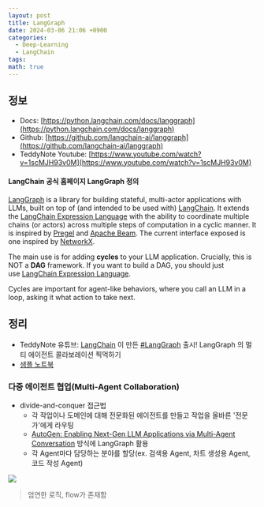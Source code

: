 ```yaml
---
layout: post
title: LangGraph
date: 2024-03-06 21:06 +0900
categories:
  - Deep-Learning
  - LangChain
tags: 
math: true
---
```


## 정보

- Docs: [https://python.langchain.com/docs/langgraph](https://python.langchain.com/docs/langgraph)
- Github: [https://github.com/langchain-ai/langgraph](https://github.com/langchain-ai/langgraph)
- TeddyNote Youtube: [https://www.youtube.com/watch?v=1scMJH93v0M](https://www.youtube.com/watch?v=1scMJH93v0M)


#### LangChain 공식 홈페이지 LangGraph 정의

[LangGraph](https://github.com/langchain-ai/langgraph) is a library for building stateful, multi-actor applications with LLMs, built on top of (and intended to be used with) [LangChain](https://github.com/langchain-ai/langchain). It extends the [LangChain Expression Language](https://python.langchain.com/docs/expression_language/) with the ability to coordinate multiple chains (or actors) across multiple steps of computation in a cyclic manner. It is inspired by [Pregel](https://research.google/pubs/pub37252/) and [Apache Beam](https://beam.apache.org/). The current interface exposed is one inspired by [NetworkX](https://networkx.org/documentation/latest/).

The main use is for adding **cycles** to your LLM application. Crucially, this is NOT a **DAG** framework. If you want to build a DAG, you should just use [LangChain Expression Language](https://python.langchain.com/docs/expression_language/).

Cycles are important for agent-like behaviors, where you call an LLM in a loop, asking it what action to take next.


## 정리

- TeddyNote 유튜브: [LangChain](https://www.youtube.com/hashtag/langchain) 이 만든 [#LangGraph](https://www.youtube.com/hashtag/langgraph) 출시! LangGraph 의 멀티 에이전트 콜라보레이션 찍먹하기
- [샘플 노트북](https://github.com/langchain-ai/langgraph/blob/main/examples/multi_agent/multi-agent-collaboration.ipynb)
### 다중 에이전트 협업(Multi-Agent Collaboration)

- divide-and-conquer 접근법
	- 각 작업이나 도메인에 대해 전문화된 에이전트를 만들고 작업을 올바른 '전문가'에게 라우팅
	- [AutoGen: Enabling Next-Gen LLM Applications via Multi-Agent Conversation](https://arxiv.org/abs/2308.08155) 방식에 LangGraph 활용
	- 각 Agent마다 담당하는 분야를 할당(ex. 검색용 Agent, 차트 생성용 Agent, 코드 작성 Agent)

![](https://i.imgur.com/CUNZuok.png)

> 엄연한 로직, flow가 존재함


